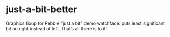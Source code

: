 just-a-bit-better
=================

Graphics fixup for Pebble "just a bit" demo watchface: puts least significant bit on right instead of left. That’s all there is to it!
